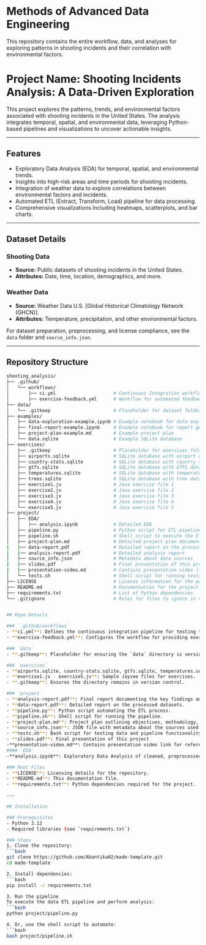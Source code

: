 # Methods of Advanced Data Engineering

This repository contains the entire workflow, data, and analyses for exploring patterns in shooting incidents and their correlation with environmental factors.

# Project Name: Shooting Incidents Analysis: A Data-Driven Exploration

This project explores the patterns, trends, and environmental factors associated with shooting incidents in the United States. The analysis integrates temporal, spatial, and environmental data, leveraging Python-based pipelines and visualizations to uncover actionable insights.

---

## Features

- Exploratory Data Analysis (EDA) for temporal, spatial, and environmental trends.
- Insights into high-risk areas and time periods for shooting incidents.
- Integration of weather data to explore correlations between environmental factors and incidents.
- Automated ETL (Extract, Transform, Load) pipeline for data processing.
- Comprehensive visualizations including heatmaps, scatterplots, and bar charts.

---

## Dataset Details

### Shooting Data
- **Source:** Public datasets of shooting incidents in the United States.
- **Attributes:** Date, time, location, demographics, and more.

### Weather Data
- **Source:** Weather Data U.S. [Global Historical Climatology Network (GHCN)].
- **Attributes:** Temperature, precipitation, and other environmental factors.

For dataset preparation, preprocessing, and license compliance, see the `data` folder and `source_info.json`.

---

## Repository Structure
   ```bash
   shooting_analysis/
   ├── .github/
   │   └── workflows/
   │       ├── ci.yml                     # Continuous Integration workflow
   │       ├── exercise-feedback.yml      # Workflow for automated feedback
   ├── data/
   │   └── .gitkeep                       # Placeholder for dataset folder
   ├── examples/
   │   ├── data-exploration-example.ipynb # Example notebook for data exploration
   │   ├── final-report-example.ipynb     # Example notebook for report generation
   │   ├── project-plan-example.md        # Example project plan
   │   └── data.sqlite                    # Example SQLite database
   ├── exercises/
   │   ├── .gitkeep                       # Placeholder for exercises folder
   │   ├── airports.sqlite                # SQLite database with airport data
   │   ├── country-stats.sqlite           # SQLite database with country statistics
   │   ├── gtfs.sqlite                    # SQLite database with GTFS data
   │   ├── temperatures.sqlite            # SQLite database with temperature data
   │   ├── trees.sqlite                   # SQLite database with tree data
   │   ├── exercise1.jv                   # Java exercise file 1
   │   ├── exercise2.jv                   # Java exercise file 2
   │   ├── exercise3.jv                   # Java exercise file 3
   │   ├── exercise4.jv                   # Java exercise file 4
   │   └── exercise5.jv                   # Java exercise file 5
   ├── project/
   │   ├── EDA/
   │   │   ├── analysis.ipynb             # Detailed EDA
   │   ├── pipeline.py                    # Python script for ETL pipeline
   │   ├── pipeline.sh                    # Shell script to execute the ETL pipeline
   │   ├── project-plan.md                # Detailed project plan document
   |   |── data-report.pdf                # Detailed report on the processed datasets.
   |   |── analysis-report.pdf            # Detailed analysis report
   │   ├── source_info.json               # Metadata about data sources
   |   |── slides.pdf                     # Final presentation of this project
   |   |── presentation-video.md          # Contains presentation video link for reference
   │   └── tests.sh                       # Shell script for running tests
   ├── LICENSE                            # License information for the project
   ├── README.md                          # Documentation for the project
   ├── requirements.txt                   # List of Python dependencies
   └── .gitignore                         # Rules for files to ignore in version 


## Repo Details

### `.github/workflows`
- **ci.yml**: Defines the continuous integration pipeline for testing the code.
- **exercise-feedback.yml**: Configures the workflow for providing exercise feedback.

### `data`
- **.gitkeep**: Placeholder for ensuring the `data` directory is versioned.

### `exercises`
- **airports.sqlite, country-stats.sqlite, gtfs.sqlite, temperatures.sqlite, trees.sqlite**: Databases from different exercises.
- **exercise1.jv - exercise5.jv**: Sample Jayvee files for exercises.
- **.gitkeep**: Ensures the directory remains in version control.

### `project`
- **analysis-report.pdf**: Final report documenting the key findings and analysis.
- **data-report.pdf**: Detailed report on the processed datasets.
- **pipeline.py**: Python script automating the ETL process.
- **pipeline.sh**: Shell script for running the pipeline.
- **project-plan.md**: Project plan outlining objectives, methodology, and milestones.
- **source_info.json**: JSON file with metadata about the sources used.
- **tests.sh**: Bash script for testing data and pipeline functionality.
- **slides.pdf**: Final presentation of this project
-**presentation-video.md**: Contains presentation video link for reference.
#### `EDA`
-**analysis.ipynb**: Exploratory Data Analysis of cleaned, preprocessed data which are in `data` folder.

### Root Files
- **LICENSE**: Licensing details for the repository.
- **README.md**: This documentation file.
- **requirements.txt**: Python dependencies required for the project.

---

## Installation

### Prerequisites
- Python 3.12
- Required libraries (see `requirements.txt`)

### Steps
1. Clone the repository:
   ```bash
   git clone https://github.com/Abantika02/made-template.git
   cd made-template

2. Install dependencies:
   ```bash
   pip install -r requirements.txt

3. Run the pipeline
   To execute the data ETL pipeline and perform analysis:
   ```bash 
   python project/pipeline.py

4. Or, use the shell script to automate:
   ```bash 
   bash project/pipeline.sh




